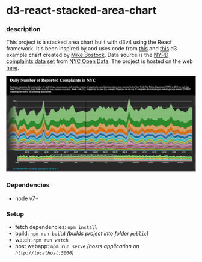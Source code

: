 # d3-react-stacked-area-chart

### description

This project is a stacked area chart built with d3v4 using the React framework. It's been inspired by and uses code from [this](https://bl.ocks.org/mbostock/34f08d5e11952a80609169b7917d4172) and [this](https://bl.ocks.org/mbostock/3885211) d3 example chart created by [Mike Bostock](https://bost.ocks.org/mike/). Data source is the [NYPD complaints data set](https://data.cityofnewyork.us/Public-Safety/NYPD-Complaint-Data-Historic/qgea-i56i) from [NYC Open Data](https://opendata.cityofnewyork.us/). The project is hosted on the web [here](nyc-complaints-area.clemens-anzmann.com).

![screenshot](https://github.com/ckanz/d3-react-stacked-area-chart/blob/master/screenshot.png?raw=true)

### Dependencies
* node v7+

### Setup

- fetch dependencies: `npm install`
- build: `npm run build` _(builds project into folder `public`)_
- watch: `npm run watch`
- host webapp: `npm run serve` _(hosts application on `http://localhost:5000`)_
